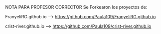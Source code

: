 NOTA PARA PROFESOR CORRECTOR  Se Forkearon los proyectos de:

FranyeliRG.github.io   --> https://github.com/Paula109/FranyeliRG.github.io


crist-river.github.io   --> https://github.com/Paula109/crist-river.github.io
